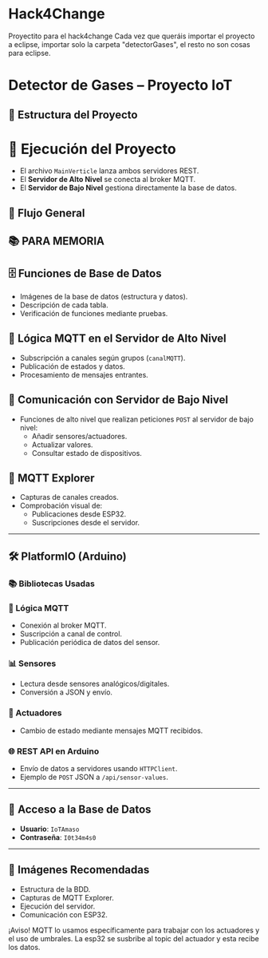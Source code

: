 # Hack4Change
Proyectito para el hack4change
Cada vez que queráis importar el proyecto a eclipse, importar solo la carpeta "detectorGases", el resto no son cosas para eclipse.

# Detector de Gases – Proyecto IoT

## 📂 Estructura del Proyecto


# 🚀 Ejecución del Proyecto

- El archivo `MainVerticle` lanza ambos servidores REST.
- El **Servidor de Alto Nivel** se conecta al broker MQTT.
- El **Servidor de Bajo Nivel** gestiona directamente la base de datos.

## 🔁 Flujo General

## 📚 PARA MEMORIA

## 🗄️ Funciones de Base de Datos

- Imágenes de la base de datos (estructura y datos).
- Descripción de cada tabla.
- Verificación de funciones mediante pruebas.

## 📡 Lógica MQTT en el Servidor de Alto Nivel

- Subscripción a canales según grupos (`canalMQTT`).
- Publicación de estados y datos.
- Procesamiento de mensajes entrantes.

## 🔁 Comunicación con Servidor de Bajo Nivel

- Funciones de alto nivel que realizan peticiones `POST` al servidor de bajo nivel:
  - Añadir sensores/actuadores.
  - Actualizar valores.
  - Consultar estado de dispositivos.

## 🧪 MQTT Explorer

- Capturas de canales creados.
- Comprobación visual de:
  - Publicaciones desde ESP32.
  - Suscripciones desde el servidor.

---

## 🛠️ PlatformIO (Arduino)

### 📚 Bibliotecas Usadas
### 🔁 Lógica MQTT

- Conexión al broker MQTT.
- Suscripción a canal de control.
- Publicación periódica de datos del sensor.

### 📊 Sensores

- Lectura desde sensores analógicos/digitales.
- Conversión a JSON y envío.

### 🔁 Actuadores

- Cambio de estado mediante mensajes MQTT recibidos.

### 🌐 REST API en Arduino

- Envío de datos a servidores usando `HTTPClient`.
- Ejemplo de `POST` JSON a `/api/sensor-values`.

---

## 🔐 Acceso a la Base de Datos

- **Usuario**: `IoTAmaso`  
- **Contraseña**: `I0t34m4s0`

---

## 📸 Imágenes Recomendadas

- Estructura de la BDD.
- Capturas de MQTT Explorer.
- Ejecución del servidor.
- Comunicación con ESP32.


         
¡Aviso! MQTT lo usamos específicamente para trabajar con los actuadores y el uso de umbrales. La esp32 se susbribe al topic del actuador y esta recibe los datos.

